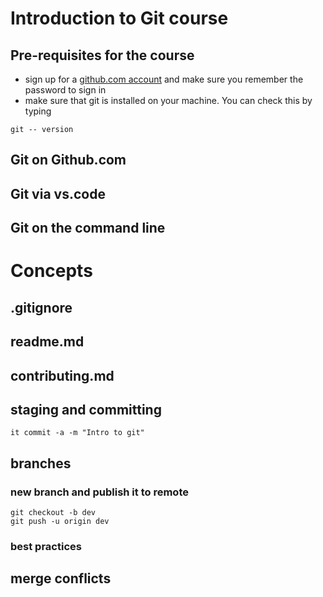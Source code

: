 # Introduction to Git course

## Pre-requisites for the course

 - sign up for a [github.com account](https://github.com/) and make sure you remember the password to sign in
 - make sure that git is installed on your machine.  You can check this by typing 

```
git -- version
```

## Git on Github.com

## Git via vs.code

## Git on the command line

# Concepts

## .gitignore

## readme.md
## contributing.md

## staging  and committing
```
it commit -a -m "Intro to git"
```
## branches 
### new branch and publish it to remote
```
git checkout -b dev
git push -u origin dev
```

### best practices

## merge conflicts

